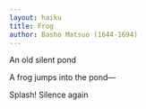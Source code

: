 ```yaml
---
layout: haiku
title: Frog
author: Basho Matsuo (1644-1694)
---
```


An old silent pond<br>

A frog jumps into the pond—<br>

Splash! Silence again<br>